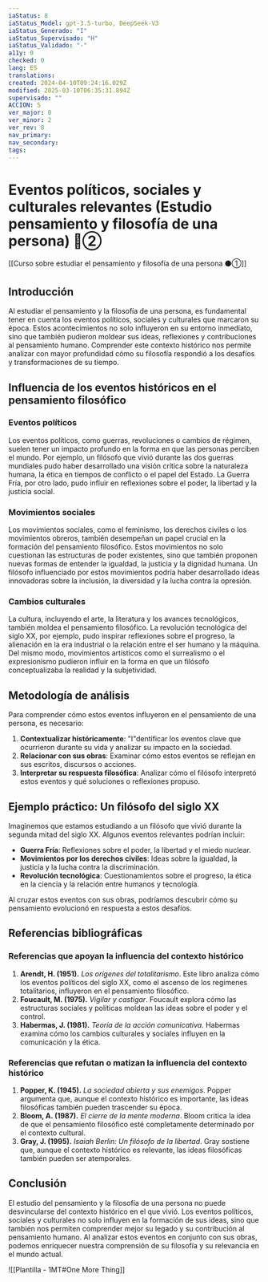 ```yaml
---
iaStatus: 8
iaStatus_Model: gpt-3.5-turbo, DeepSeek-V3
iaStatus_Generado: "I"
iaStatus_Supervisado: "H"
iaStatus_Validado: "-"
a11y: 0
checked: 0
lang: ES
translations: 
created: 2024-04-10T09:24:16.029Z
modified: 2025-03-10T06:35:31.894Z
supervisado: ""
ACCION: S
ver_major: 0
ver_minor: 2
ver_rev: 8
nav_primary: 
nav_secondary: 
tags:
---
```

# Eventos políticos, sociales y culturales relevantes (Estudio pensamiento y filosofía de una persona)  🔴②

[[Curso sobre estudiar el pensamiento y filosofía de una persona ⚫①]]
## Introducción

Al estudiar el pensamiento y la filosofía de una persona, es fundamental tener en cuenta los eventos políticos, sociales y culturales que marcaron su época. Estos acontecimientos no solo influyeron en su entorno inmediato, sino que también pudieron moldear sus ideas, reflexiones y contribuciones al pensamiento humano. Comprender este contexto histórico nos permite analizar con mayor profundidad cómo su filosofía respondió a los desafíos y transformaciones de su tiempo.

## Influencia de los eventos históricos en el pensamiento filosófico

### Eventos políticos

Los eventos políticos, como guerras, revoluciones o cambios de régimen, suelen tener un impacto profundo en la forma en que las personas perciben el mundo. Por ejemplo, un filósofo que vivió durante las dos guerras mundiales pudo haber desarrollado una visión crítica sobre la naturaleza humana, la ética en tiempos de conflicto o el papel del Estado. La Guerra Fría, por otro lado, pudo influir en reflexiones sobre el poder, la libertad y la justicia social.
### Movimientos sociales

Los movimientos sociales, como el feminismo, los derechos civiles o los movimientos obreros, también desempeñan un papel crucial en la formación del pensamiento filosófico. Estos movimientos no solo cuestionan las estructuras de poder existentes, sino que también proponen nuevas formas de entender la igualdad, la justicia y la dignidad humana. Un filósofo influenciado por estos movimientos podría haber desarrollado ideas innovadoras sobre la inclusión, la diversidad y la lucha contra la opresión.
### Cambios culturales

La cultura, incluyendo el arte, la literatura y los avances tecnológicos, también moldea el pensamiento filosófico. La revolución tecnológica del siglo XX, por ejemplo, pudo inspirar reflexiones sobre el progreso, la alienación en la era industrial o la relación entre el ser humano y la máquina. Del mismo modo, movimientos artísticos como el surrealismo o el expresionismo pudieron influir en la forma en que un filósofo conceptualizaba la realidad y la subjetividad.
## Metodología de análisis

Para comprender cómo estos eventos influyeron en el pensamiento de una persona, es necesario:

1. **Contextualizar históricamente**: "I"dentificar los eventos clave que ocurrieron durante su vida y analizar su impacto en la sociedad.
2. **Relacionar con sus obras**: Examinar cómo estos eventos se reflejan en sus escritos, discursos o acciones.
3. **Interpretar su respuesta filosófica**: Analizar cómo el filósofo interpretó estos eventos y qué soluciones o reflexiones propuso.

## Ejemplo práctico: Un filósofo del siglo XX

Imaginemos que estamos estudiando a un filósofo que vivió durante la segunda mitad del siglo XX. Algunos eventos relevantes podrían incluir:

- **Guerra Fría**: Reflexiones sobre el poder, la libertad y el miedo nuclear.
- **Movimientos por los derechos civiles**: Ideas sobre la igualdad, la justicia y la lucha contra la discriminación.
- **Revolución tecnológica**: Cuestionamientos sobre el progreso, la ética en la ciencia y la relación entre humanos y tecnología.

Al cruzar estos eventos con sus obras, podríamos descubrir cómo su pensamiento evolucionó en respuesta a estos desafíos.
## Referencias bibliográficas

### Referencias que apoyan la influencia del contexto histórico

1. **Arendt, H. (1951).** *Los orígenes del totalitarismo*. Este libro analiza cómo los eventos políticos del siglo XX, como el ascenso de los regímenes totalitarios, influyeron en el pensamiento filosófico.
2. **Foucault, M. (1975).** *Vigilar y castigar*. Foucault explora cómo las estructuras sociales y políticas moldean las ideas sobre el poder y el control.
3. **Habermas, J. (1981).** *Teoría de la acción comunicativa*. Habermas examina cómo los cambios culturales y sociales influyen en la comunicación y la ética.
### Referencias que refutan o matizan la influencia del contexto histórico

1. **Popper, K. (1945).** *La sociedad abierta y sus enemigos*. Popper argumenta que, aunque el contexto histórico es importante, las ideas filosóficas también pueden trascender su época.
2. **Bloom, A. (1987).** *El cierre de la mente moderna*. Bloom critica la idea de que el pensamiento filosófico esté completamente determinado por el contexto cultural.
3. **Gray, J. (1995).** *Isaiah Berlin: Un filósofo de la libertad*. Gray sostiene que, aunque el contexto histórico es relevante, las ideas filosóficas también pueden ser atemporales.
## Conclusión

El estudio del pensamiento y la filosofía de una persona no puede desvincularse del contexto histórico en el que vivió. Los eventos políticos, sociales y culturales no solo influyen en la formación de sus ideas, sino que también nos permiten comprender mejor su legado y su contribución al pensamiento humano. Al analizar estos eventos en conjunto con sus obras, podemos enriquecer nuestra comprensión de su filosofía y su relevancia en el mundo actual.

![[Plantilla - 1MT#One More Thing]]